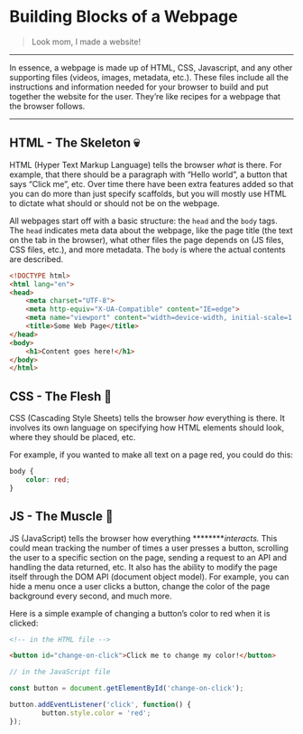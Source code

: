 # Building Blocks of a Webpage

> Look mom, I made a website!
> 

---

In essence, a webpage is made up of HTML, CSS, Javascript, and any other supporting files (videos, images, metadata, etc.). These files include all the instructions and information needed for your browser to build and put together the website for the user. They’re like recipes for a webpage that the browser follows.

---

## HTML - The Skeleton 💀

HTML (Hyper Text Markup Language) tells the browser *what* is there. For example, that there should be a paragraph with “Hello world”, a button that says “Click me”, etc. Over time there have been extra features added so that you can do more than just specify scaffolds, but you will mostly use HTML to dictate what should or should not be on the webpage. 

All webpages start off with a basic structure: the `head` and the `body` tags. The `head` indicates meta data about the webpage, like the page title (the text on the tab in the browser), what other files the page depends on (JS files, CSS files, etc.), and more metadata. The `body` is where the actual contents are described. 

```html
<!DOCTYPE html>
<html lang="en">
<head>
    <meta charset="UTF-8">
    <meta http-equiv="X-UA-Compatible" content="IE=edge">
    <meta name="viewport" content="width=device-width, initial-scale=1.0">
    <title>Some Web Page</title>
</head>
<body>
    <h1>Content goes here!</h1>
</body>
</html>
```

## CSS - The Flesh 🙂

CSS (Cascading Style Sheets) tells the browser *how* everything is there. It involves its own language on specifying how HTML elements should look, where they should be placed, etc.

For example, if you wanted to make all text on a page red, you could do this:

```css
body {
	color: red;
}
```

## JS - The Muscle 💪

JS (JavaScript) tells the browser how everything *********interacts.* This could mean tracking the number of times a user presses a button, scrolling the user to a specific section on the page, sending a request to an API and handling the data returned, etc. It also has the ability to modify the page itself through the DOM API (document object model). For example, you can hide a menu once a user clicks a button, change the color of the page background every second, and much more.

Here is a simple example of changing a button’s color to red when it is clicked:

```html
<!-- in the HTML file -->

<button id="change-on-click">Click me to change my color!</button>
```

```jsx
// in the JavaScript file

const button = document.getElementById('change-on-click');

button.addEventListener('click', function() {
		button.style.color = 'red';
});
```